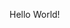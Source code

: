 <!DOCTYPE html>
<html>
    <head>
        <title>Maria Dorumsgaard | Portfolio</title>
        <meta charset="utf-8">
    </head>
    <body>
        <p>Hello World!</p>
    </body>
</html>
